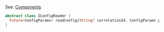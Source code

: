 
See: [Components](../../../toolkit_api/dart/components)

```dart
abstract class IConfigReader {
  Future<ConfigParams> readConfig(String? correlationId, ConfigParams parameters);
}

```


